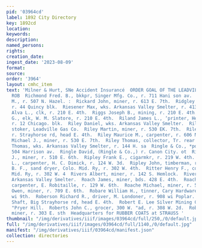 ```yaml
---
pid: '03964cd'
label: 1892 City Directory
key: 1892cd
location: 
keywords: 
description: 
named_persons: 
rights: 
creation_date: 
ingest_date: '2023-08-09'
format: 
source: 
order: '3964'
layout: cmhc_item
text: 'Milner & Hurt, SNe Accident Insurancé  ORDER GOAL OF THE LEADVILLE COAL COMPANY                 224
  ROB  Richmond Fred. B., bkkpr, Singer Mfg. Co., r. 711 Hani son av.  Richter George
  M., r. 507 N. Hazel. :  Rickard John, miner, r. 613 E. 7th.  Ridgley Warren, mining,
  r. 44 Quincy blk.  Riesener Max, wks. Arkansas Valley Smelter, r. 413 W. ade  Riggs
  Alva L., clk, r. 210 E. 4th.  Riggs Joseph B., mining, r. 210 E. 4th.  Riggs Willard
  G., elk, W. M. Slatore, r. 210 E. 4th.  Riland James L., ‘printer, Herald Democrat,
  r. 12 Chicago. blk.  Riley Daniel, wks. Arkansas Valley Smelter.  Riley Henry C.,.
  stoker, Leadville Gas Co.  Riley Martin, miner, r. 530 EK. 7th.  Riley Mary Miss,
  r. Strayhorse rd, head E. 4th.  Riley Maurice M., carpenter, r. 606 N. Pine.  Riley
  Michael J., miner, r. 530 E. 7th.  Riley Thomas, collector, Tr. rear 119 W. 7th.  Riley
  Thomas, wks. Arkansas Valley Smelter, r. 144 H. sa  Ringle & Co., *poots and shoes,
  504 Harrison av.  Ringle David, (Ringle & Co.,) r. Canon City. ot  Rinker Thomas
  J., miner, r. 510 E. 6th.  Ripley Frank E., cigarmkr, r. 219 W. 4th.  Ripley Fred.
  L., carpenter, H. C. Dimick, r. 124 W. 3d.  Ripley John, timberman, r. 510 E. 11th.  Ritter
  B. F., sand dryer, Colo. Mid. Ry, r. 302 W. 4th.  Ritter Henry F., conductor, Colo.
  Mid. Ry, r. 302 W. 4  Rivers Albert, miner, r. 142 S. Hemlock.  Rivers Eugene, wks.
  Arkansas Valley Smelter.  Roach James, miner, bds. 428 E. 4th.  Roach Morris B.,
  carpenter, E. Robitaille, r. 129 W. 6th.  Roache Michael, miner, r. 506 E. 5th.  Roark
  Owen, miner, r. 709 E. 6th.  Robare William H., tinner, Cary Hardware Co., r. 127
  wi 9th.  Roberson Richard R., driver, M. Londoner, r. 908 wi Poplar.  Robert Emmett
  Shaft, Big Strayhorse rd, head E. 4th.  Robert E. Lee Silver Mining Co., mines,
  "Pryer Hill.  Roberts John C., grocer, 300 W. "ad, r. 308 W. 2d.  Roberts John H,
  miner, r. 303 E. sth  Headquarters for RUBBER COATS at STRAUSS '
thumbnail: "/img/derivatives/iiif/images/03964cd/full/250,/0/default.jpg"
full: "/img/derivatives/iiif/images/03964cd/full/1140,/0/default.jpg"
manifest: "/img/derivatives/iiif/03964cd/manifest.json"
collection: directories
---
```

